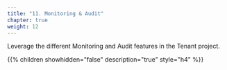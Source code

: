 ```yaml
---
title: "11. Monitoring & Audit"
chapter: true
weight: 12
---
```

Leverage the different Monitoring and Audit features in the Tenant project.

{{% children showhidden="false" description="true" style="h4" %}}